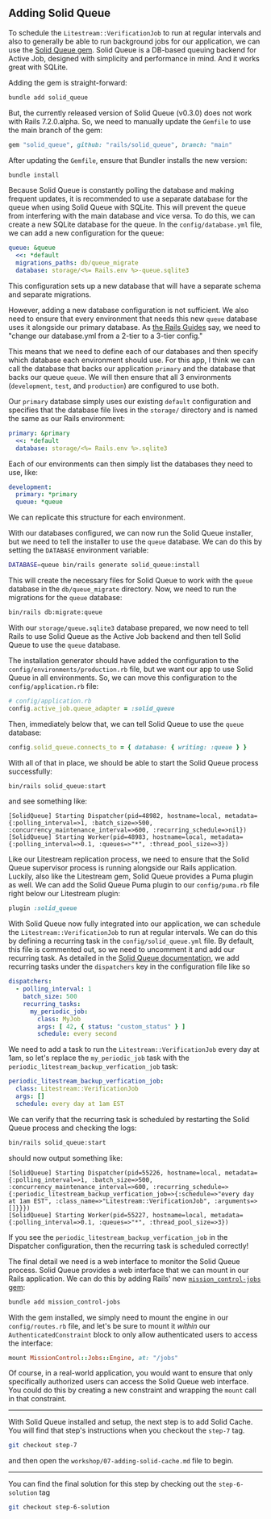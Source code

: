 ## Adding Solid Queue

To schedule the `Litestream::VerificationJob` to run at regular intervals and also to generally be able to run background jobs for our application, we can use the [Solid Queue gem](https://github.com/rails/solid_queue). Solid Queue is a DB-based queuing backend for Active Job, designed with simplicity and performance in mind. And it works great with SQLite.

Adding the gem is straight-forward:

```sh
bundle add solid_queue
```

But, the currently released version of Solid Queue (v0.3.0) does not work with Rails 7.2.0.alpha. So, we need to manually update the `Gemfile` to use the main branch of the gem:

```ruby
gem "solid_queue", github: "rails/solid_queue", branch: "main"
```

After updating the `Gemfile`, ensure that Bundler installs the new version:

```sh
bundle install
```

Because Solid Queue is constantly polling the database and making frequent updates, it is recommended to use a separate database for the queue when using Solid Queue with SQLite. This will prevent the queue from interfering with the main database and vice versa. To do this, we can create a new SQLite database for the queue. In the `config/database.yml` file, we can add a new configuration for the queue:

```yaml
queue: &queue
  <<: *default
  migrations_paths: db/queue_migrate
  database: storage/<%= Rails.env %>-queue.sqlite3
```

This configuration sets up a new database that will have a separate schema and separate migrations.

However, adding a new database configuration is not sufficient. We also need to ensure that every environment that needs this new `queue` database uses it alongside our primary database. As [the Rails Guides](https://guides.rubyonrails.org/active_record_multiple_databases.html) say, we need to "change our database.yml from a 2-tier to a 3-tier config."

This means that we need to define each of our databases and then specify which database each environment should use. For this app, I think we can call the database that backs our application `primary` and the database that backs our queue `queue`. We will then ensure that all 3 environments (`development`, `test`, and `production`) are configured to use both.

Our `primary` database simply uses our existing `default` configuration and specifies that the database file lives in the `storage/` directory and is named the same as our Rails environment:

```yaml
primary: &primary
  <<: *default
  database: storage/<%= Rails.env %>.sqlite3
```

Each of our environments can then simply list the databases they need to use, like:

```yaml
development:
  primary: *primary
  queue: *queue
```

We can replicate this structure for each environment.

With our databases configured, we can now run the Solid Queue installer, but we need to tell the installer to use the `queue` database. We can do this by setting the `DATABASE` environment variable:

```sh
DATABASE=queue bin/rails generate solid_queue:install
```

This will create the necessary files for Solid Queue to work with the `queue` database in the `db/queue_migrate` directory. Now, we need to run the migrations for the `queue` database:

```sh
bin/rails db:migrate:queue
```

With our `storage/queue.sqlite3` database prepared, we now need to tell Rails to use Solid Queue as the Active Job backend and then tell Solid Queue to use the `queue` database.

The installation generator should have added the configuration to the `config/environments/production.rb` file, but we want our app to use Solid Queue in all environments. So, we can move this configuration to the `config/application.rb` file:

```ruby
# config/application.rb
config.active_job.queue_adapter = :solid_queue
```

Then, immediately below that, we can tell Solid Queue to use the `queue` database:

```ruby
config.solid_queue.connects_to = { database: { writing: :queue } }
```

With all of that in place, we should be able to start the Solid Queue process successfully:

```sh
bin/rails solid_queue:start
```

and see something like:

```
[SolidQueue] Starting Dispatcher(pid=48982, hostname=local, metadata={:polling_interval=>1, :batch_size=>500, :concurrency_maintenance_interval=>600, :recurring_schedule=>nil})
[SolidQueue] Starting Worker(pid=48983, hostname=local, metadata={:polling_interval=>0.1, :queues=>"*", :thread_pool_size=>3})
```

Like our Litestream replication process, we need to ensure that the Solid Queue supervisor process is running alongside our Rails application. Luckily, also like the Litestream gem, Solid Queue provides a Puma plugin as well. We can add the Solid Queue Puma plugin to our `config/puma.rb` file right below our Litestream plugin:

```ruby
plugin :solid_queue
```

With Solid Queue now fully integrated into our application, we can schedule the `Litestream::VerificationJob` to run at regular intervals. We can do this by defining a recurring task in the `config/solid_queue.yml` file. By default, this file is commented out, so we need to uncomment it and add our recurring task. As detailed in the [Solid Queue documentation](https://github.com/rails/solid_queue?tab=readme-ov-file#recurring-tasks), we add recurring tasks under the `dispatchers` key in the configuration file like so

```yaml
dispatchers:
  - polling_interval: 1
    batch_size: 500
    recurring_tasks:
      my_periodic_job:
        class: MyJob
        args: [ 42, { status: "custom_status" } ]
        schedule: every second
```

We need to add a task to run the `Litestream::VerificationJob` every day at 1am, so let's replace the `my_periodic_job` task with the `periodic_litestream_backup_verfication_job` task:

```yaml
periodic_litestream_backup_verfication_job:
  class: Litestream::VerificationJob
  args: []
  schedule: every day at 1am EST
```

We can verify that the recurring task is scheduled by restarting the Solid Queue process and checking the logs:

```sh
bin/rails solid_queue:start
```

should now output something like:

```
[SolidQueue] Starting Dispatcher(pid=55226, hostname=local, metadata={:polling_interval=>1, :batch_size=>500, :concurrency_maintenance_interval=>600, :recurring_schedule=>{:periodic_litestream_backup_verfication_job=>{:schedule=>"every day at 1am EST", :class_name=>"Litestream::VerificationJob", :arguments=>[]}}})
[SolidQueue] Starting Worker(pid=55227, hostname=local, metadata={:polling_interval=>0.1, :queues=>"*", :thread_pool_size=>3})
```

If you see the `periodic_litestream_backup_verfication_job` in the Dispatcher configuration, then the recurring task is scheduled correctly!

The final detail we need is a web interface to monitor the Solid Queue process. Solid Queue provides a web interface that we can mount in our Rails application. We can do this by adding Rails' new [`mission_control-jobs` gem](https://github.com/rails/mission_control-jobs):

```sh
bundle add mission_control-jobs
```

With the gem installed, we simply need to mount the engine in our `config/routes.rb` file, and let's be sure to mount it _within_ our `AuthenticatedConstraint` block to only allow authenticated users to access the interface:

```ruby
mount MissionControl::Jobs::Engine, at: "/jobs"
```

Of course, in a real-world application, you would want to ensure that only specifically authorized users can access the Solid Queue web interface. You could do this by creating a new constraint and wrapping the `mount` call in that constraint.

- - -

With Solid Queue installed and setup, the next step is to add Solid Cache. You will find that step's instructions when you checkout the `step-7` tag.

```sh
git checkout step-7
```

and then open the `workshop/07-adding-solid-cache.md` file to begin.

- - -

You can find the final solution for this step by checking out the `step-6-solution` tag

```sh
git checkout step-6-solution
```

